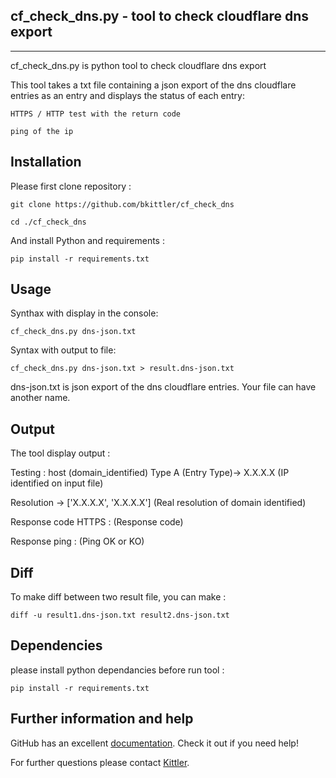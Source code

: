 ## cf_check_dns.py - tool to check cloudflare dns export
***

cf_check_dns.py is python tool to check cloudflare dns export

This tool takes a txt file containing a json export of the dns cloudflare entries as an entry and displays the status of each entry: 
	
	HTTPS / HTTP test with the return code 
	
	ping of the ip

## Installation

Please first clone repository :

    git clone https://github.com/bkittler/cf_check_dns

    cd ./cf_check_dns

And install Python and requirements :

    pip install -r requirements.txt


## Usage

Synthax with display in the console: 

    cf_check_dns.py dns-json.txt

Syntax with output to file:

    cf_check_dns.py dns-json.txt > result.dns-json.txt


dns-json.txt is json export of the dns cloudflare entries. Your file can have another name.


## Output

The tool display output :

Testing : host (domain_identified)  Type A (Entry Type)-> X.X.X.X (IP identified on input file)

Resolution -> ['X.X.X.X', 'X.X.X.X'] (Real resolution of domain identified)

Response code HTTPS : (Response code)

Response ping : (Ping OK or KO)


## Diff

To make diff between two result file, you can make :

    diff -u result1.dns-json.txt result2.dns-json.txt


## Dependencies

please install python dependancies before run tool :

    pip install -r requirements.txt 

## Further information and help

GitHub has an excellent [documentation](https://help.github.com/). Check it out if you need help!

For further questions please contact [Kittler](https://www.kittler.fr/).
 
